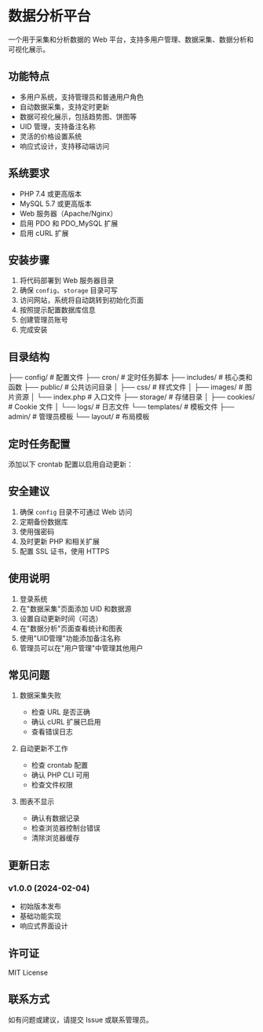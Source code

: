 # 数据分析平台

一个用于采集和分析数据的 Web 平台，支持多用户管理、数据采集、数据分析和可视化展示。

## 功能特点

- 多用户系统，支持管理员和普通用户角色
- 自动数据采集，支持定时更新
- 数据可视化展示，包括趋势图、饼图等
- UID 管理，支持备注名称
- 灵活的价格设置系统
- 响应式设计，支持移动端访问

## 系统要求

- PHP 7.4 或更高版本
- MySQL 5.7 或更高版本
- Web 服务器（Apache/Nginx）
- 启用 PDO 和 PDO_MySQL 扩展
- 启用 cURL 扩展

## 安装步骤

1. 将代码部署到 Web 服务器目录
2. 确保 `config`、`storage` 目录可写
3. 访问网站，系统将自动跳转到初始化页面
4. 按照提示配置数据库信息
5. 创建管理员账号
6. 完成安装

## 目录结构 
├── config/ # 配置文件
├── cron/ # 定时任务脚本
├── includes/ # 核心类和函数
├── public/ # 公共访问目录
│ ├── css/ # 样式文件
│ ├── images/ # 图片资源
│ └── index.php # 入口文件
├── storage/ # 存储目录
│ ├── cookies/ # Cookie 文件
│ └── logs/ # 日志文件
└── templates/ # 模板文件
├── admin/ # 管理员模板
└── layout/ # 布局模板

## 定时任务配置

添加以下 crontab 配置以启用自动更新：

## 安全建议

1. 确保 `config` 目录不可通过 Web 访问
2. 定期备份数据库
3. 使用强密码
4. 及时更新 PHP 和相关扩展
5. 配置 SSL 证书，使用 HTTPS

## 使用说明

1. 登录系统
2. 在"数据采集"页面添加 UID 和数据源
3. 设置自动更新时间（可选）
4. 在"数据分析"页面查看统计和图表
5. 使用"UID管理"功能添加备注名称
6. 管理员可以在"用户管理"中管理其他用户

## 常见问题

1. 数据采集失败
   - 检查 URL 是否正确
   - 确认 cURL 扩展已启用
   - 查看错误日志

2. 自动更新不工作
   - 检查 crontab 配置
   - 确认 PHP CLI 可用
   - 检查文件权限

3. 图表不显示
   - 确认有数据记录
   - 检查浏览器控制台错误
   - 清除浏览器缓存

## 更新日志

### v1.0.0 (2024-02-04)
- 初始版本发布
- 基础功能实现
- 响应式界面设计

## 许可证

MIT License

## 联系方式

如有问题或建议，请提交 Issue 或联系管理员。